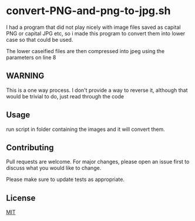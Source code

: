 # convert-PNG-and-png-to-jpg.sh
I had a program that did not play nicely with image files saved as capital PNG or capital JPG etc, so i made this program to convert them into lower case so that could be used.

The lower caseified  files are then compressed into jpeg using the parameters on line 8

## WARNING
This is a one way process. I don't provide a way to reverse it, although that would be trivial to do, just read through the code

## Usage
run script in folder containing the images and it will convert them.

## Contributing
Pull requests are welcome. For major changes, please open an issue first to discuss what you would like to change.

Please make sure to update tests as appropriate.

## License
[MIT](https://choosealicense.com/licenses/mit/)

